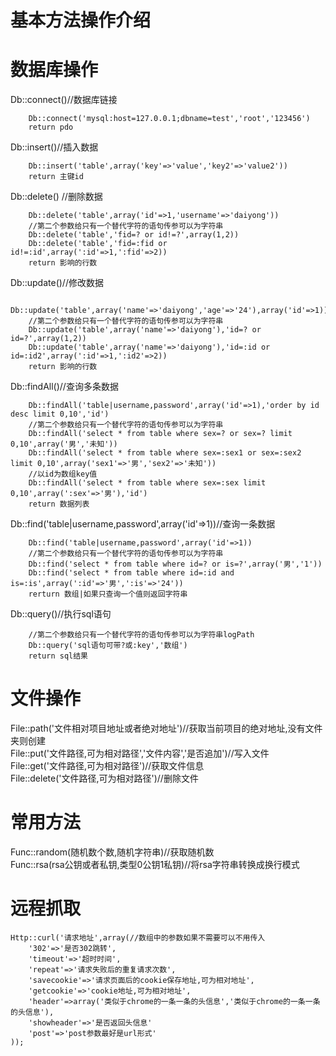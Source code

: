 # 基本方法操作介绍  
  
# 数据库操作  
Db::connect()//数据库链接  
```
	Db::connect('mysql:host=127.0.0.1;dbname=test','root','123456')  
	return pdo  
```
Db::insert()//插入数据  
```
	Db::insert('table',array('key'=>'value','key2'=>'value2'))  
	return 主键id  
```
Db::delete() //删除数据  
```
	Db::delete('table',array('id'=>1,'username'=>'daiyong'))  
	//第二个参数给只有一个替代字符的语句传参可以为字符串  
	Db::delete('table','fid=? or id!=?',array(1,2))  
	Db::delete('table','fid=:fid or id!=:id',array(':id'=>1,':fid'=>2))  
	return 影响的行数  
```
Db::update()//修改数据  
```
	Db::update('table',array('name'=>'daiyong','age'=>'24'),array('id'=>1))  
	//第二个参数给只有一个替代字符的语句传参可以为字符串  
	Db::update('table',array('name'=>'daiyong'),'id=? or id=?',array(1,2))  
	Db::update('table',array('name'=>'daiyong'),'id=:id or id=:id2',array(':id'=>1,':id2'=>2))  
	return 影响的行数  
 ```
Db::findAll()//查询多条数据  
```
	Db::findAll('table|username,password',array('id'=>1),'order by id desc limit 0,10','id')  
	//第二个参数给只有一个替代字符的语句传参可以为字符串  
	Db::findAll('select * from table where sex=? or sex=? limit 0,10',array('男','未知'))  
	Db::findAll('select * from table where sex=:sex1 or sex=:sex2 limit 0,10',array('sex1'=>'男','sex2'=>'未知'))  
	//以id为数组key值  
	Db::findAll('select * from table where sex=:sex limit 0,10',array(':sex'=>'男'),'id')  
	return 数据列表  
```
Db::find('table|username,password',array('id'=>1))//查询一条数据 
``` 
	Db::find('table|username,password',array('id'=>1))  
	//第二个参数给只有一个替代字符的语句传参可以为字符串  
	Db::find('select * from table where id=? or is=?',array('男','1'))  
	Db::find('select * from table where id=:id and is=:is',array(':id'=>'男',':is'=>'24'))  
	rerturn 数组|如果只查询一个值则返回字符串  
```
Db::query()//执行sql语句  
```
	//第二个参数给只有一个替代字符的语句传参可以为字符串logPath  
	Db::query('sql语句可带?或:key','数组')  
	return sql结果  
```
# 文件操作  
File::path('文件相对项目地址或者绝对地址')//获取当前项目的绝对地址,没有文件夹则创建  
File::put('文件路径,可为相对路径','文件内容','是否追加')//写入文件  
File::get('文件路径,可为相对路径')//获取文件信息  
File::delete('文件路径,可为相对路径')//删除文件  
# 常用方法  
Func::random(随机数个数,随机字符串)//获取随机数  
Func::rsa(rsa公钥或者私钥,类型0公钥1私钥)//将rsa字符串转换成换行模式  
# 远程抓取  
```
Http::curl('请求地址',array(//数组中的参数如果不需要可以不用传入  
	'302'=>'是否302跳转',  
	'timeout'=>'超时时间',  
	'repeat'=>'请求失败后的重复请求次数',  
	'savecookie'=>'请求页面后的cookie保存地址,可为相对地址',  
	'getcookie'=>'cookie地址,可为相对地址',  
	'header'=>array('类似于chrome的一条一条的头信息','类似于chrome的一条一条的头信息'),  
	'showheader'=>'是否返回头信息'  
	'post'=>'post参数最好是url形式'  
));  
```

